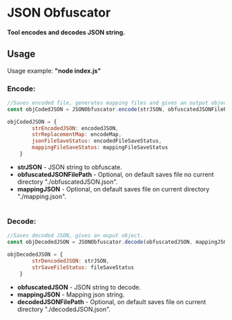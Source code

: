 # JSON Obfuscator

#### Tool encodes and decodes JSON string.


## Usage

Usage example: **"node index.js"**

### Encode:
```js 
//Saves encoded file, generates mapping files and gives an output object.
const objCodedJSON = JSONObfuscator.encode(strJSON, obfuscatedJSONFilePath, mappingJSON)

objCodedJSON = {
        strEncodedJSON: encodedJSON,
        strReplacementMap: encodeMap,
        jsonFileSaveStatus: encodedFileSaveStatus,
        mappingFileSaveStatus: mappingFileSaveStatus
    }
```
- **strJSON** - JSON string to obfuscate.
- **obfuscatedJSONFilePath** - Optional, on default saves file no current directory "./obfuscatedJSON.json".
- **mappingJSON** - Optional, on default saves file on current directory "./mapping.json".

#
### Decode:
```js 
//Saves decoded JSON, gives an ouput object.
const objDecodedJSON = JSONObfuscator.decode(obfuscatedJSON, mappingJSON, decodedJSONFilePath);

objDecodedJSON = {
        strDencodedJSON: strJSON,
        strSaveFileStatus: fileSaveStatus
    }
```
- **obfuscatedJSON** - JSON string to decode.
- **mappingJSON** - Mapping json string.
- **decodedJSONFilePath** - Optional, on default saves file on current directory "./decodedJSON.json".